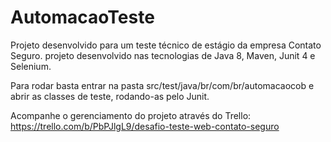 # AutomacaoTeste
Projeto desenvolvido para um teste técnico de estágio da empresa Contato Seguro.
projeto desenvolvido nas tecnologias de Java 8, Maven, Junit 4 e Selenium.

Para rodar basta entrar na pasta src/test/java/br/com/br/automacaocob e abrir as classes de teste, rodando-as pelo Junit.

Acompanhe o gerenciamento do projeto através do Trello: https://trello.com/b/PbPJlgL9/desafio-teste-web-contato-seguro
